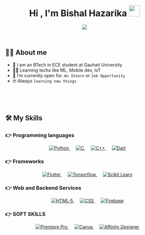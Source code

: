 <!-- - 👋 Hi, I’m Bishal Hazarika
- 👀 I’m interested in Machine Learning, Automation, Robotics and Web Development
- 🌱 I’m currently learning Natural Language Processing using Tensorflow


<!---
Bishal1234-ui/Bishal1234-ui is a ✨ special ✨ repository because its `README.md` (this file) appears on your GitHub profile.
You can click the Preview link to take a look at your changes.
--->
 
 
 <h1 align="center">Hi , I'm Bishal Hazarika <img src="https://media.giphy.com/media/hvRJCLFzcasrR4ia7z/giphy.gif" width="35"></h1>
<p align="center">
  <a href="https://github.com/DenverCoder1/readme-typing-svg"><img src="https://readme-typing-svg.herokuapp.com?lines=Electronics+and+Computer+Science+Student;IoT+and+ML+Enthusiast;"></a>
</p>


<br>



## :sassy_man:  About me
- 🏫 I am an BTech in ECE student at Gauhati University
- :technologist: Learning techs like ML, Mobile dev, IoT
- :thinking: I’m currently open for: `An Intern` or `Job Opportunity`
- :nerd_face: Always `learning new things`

<br>

<br>
<br>






## 🛠️ My Skills

### 👉 Programming languages

<p align="center"> 
  &emsp; 
   <a href="https://www.python.org" target="_blank">
    <img alt="Python" src="https://img.shields.io/badge/Python%20-%2314354C.svg?style=for-the-badge&logo=python&logoColor=white">
  </a>
  &emsp;
  <a href="https://www.cprogramming.com/" target="_blank"> 
    <img alt="C" src="https://img.shields.io/badge/C%20-%232370ED.svg?style=for-the-badge&logo=c&logoColor=white">
  </a> 
  &emsp;
  <a href="https://www.w3schools.com/cpp/" target="_blank"> 
    <img alt="C++" src="https://img.shields.io/badge/C++%20-%2300599C.svg?style=for-the-badge&logo=c%2B%2B&logoColor=white">
  </a> 
  &emsp;
 <a href="https://dart.dev/tutorials" target="_blank"> 
    <img alt="Dart" src="https://img.shields.io/badge/dart-%230175C2.svg?style=for-the-badge&logo=dart&logoColor=white">
  </a>
  
</p>

### 👉 Frameworks
<p align="center">
 &emsp;
    <a href="https://flutter.dev" target="_blank">
    <img alt="Flutter" src="https://img.shields.io/badge/Flutter-%2302569B.svg?style=for-the-badge&logo=Flutter&logoColor=white">
  </a>
  &emsp;
  <a href="https://tensorflow.org" target="_blank">
    <img alt="Tensorflow" src="https://img.shields.io/badge/TensorFlow-%23FF6F00.svg?style=for-the-badge&logo=TensorFlow&logoColor=white">
  </a>
  &emsp;
 
  <a href="https://scikit-learn.org" target="_blank">
    <img alt="Scikit Learn" src="https://img.shields.io/badge/scikit--learn-%23F7931E.svg?style=for-the-badge&logo=scikit-learn&logoColor=white">
  </a>
 
</p>

### 👉 Web and Backend Services
<p align="center">
 &emsp;
    <a href="" target="_blank">
    <img alt="HTML-5" src="https://img.shields.io/badge/html5-%23E34F26.svg?style=for-the-badge&logo=html5&logoColor=white">
  </a>
  &emsp;
  <a href="" target="_blank">
    <img alt="CSS" src="https://img.shields.io/badge/css3-%231572B6.svg?style=for-the-badge&logo=css3&logoColor=white">
  </a>
  &emsp;
 
  <a href="" target="_blank">
    <img alt="Firebase" src="https://img.shields.io/badge/firebase-%23039BE5.svg?style=for-the-badge&logo=firebase">
  </a>
 
</p>

### 👉 SOFT SKILLS
<p align="center">
 &emsp;
    <a href="" target="_blank">
    <img alt="Premiere Pro" src="https://img.shields.io/badge/Adobe%20Premiere%20Pro-9999FF.svg?style=for-the-badge&logo=Adobe%20Premiere%20Pro&logoColor=white">
  </a>
  &emsp;
  <a href="" target="_blank">
    <img alt="Canva" src="https://img.shields.io/badge/Canva-%2300C4CC.svg?style=for-the-badge&logo=Canva&logoColor=white">
  </a>
  &emsp;
  <a href="" target="_blank">
    <img alt="Affinity Designer" src="https://img.shields.io/badge/affinity%20desginer-%231B72BE.svg?style=for-the-badge&logo=affinity-designer&logoColor=white">
  </a>
 
</p>

